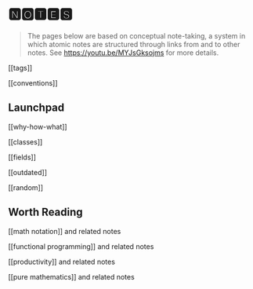 # 🅽🅾🆃🅴🆂

> The pages below are based on conceptual note-taking, a system in which
> atomic notes are structured through links from and to other notes.
> See <https://youtu.be/MYJsGksojms> for more details.

[[tags]]

[[conventions]]

## Launchpad

[[why-how-what]]

[[classes]]

[[fields]]

[[outdated]]

[[random]]

## Worth Reading

[[math notation]] and related notes

[[functional programming]] and related notes

[[productivity]] and related notes

[[pure mathematics]] and related notes
